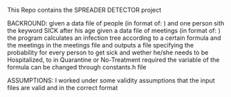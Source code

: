 This Repo contains the SPREADER DETECTOR project

  BACKROUND: 
  given a data file of people (in format of: <name> <id> <age>) and one person sith the keyword SICK after his age
  given a data file of meetings (in format of: <id1> <id2> <distance> <measure>)
  the program calculates an infection tree according to a certain formula and the meetings in the meetings file and outputs a file specifying the
  probability for every person to get sick and wether he/she needs to be Hospitalized, to in Quarantine or No-Treatment required
  the variable of the formula can be changed through constants.h file

  
  
ASSUMPTIONS: I worked under some validity assumptions that the input files are valid and in the correct format
